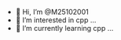 - 👋 Hi, I’m @M25102001
- 👀 I’m interested in cpp ...
- 🌱 I’m currently learning cpp ...

<!---
M25102001/M25102001 is a ✨ special ✨ repository because its `README.md` (this file) appears on your GitHub profile.
You can click the Preview link to take a look at your changes.
--->
